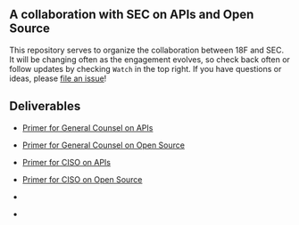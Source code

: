 ## A collaboration with SEC on APIs and Open Source 

This repository serves to organize the collaboration between 18F and SEC.  It will be changing often as the engagement evolves, so check back often or follow updates by checking `Watch` in the top right.  If you have questions or ideas, please [file an issue](https://github.com/18F/SEC.gov-developer/issues)!


## Deliverables

* [Primer for General Counsel on APIs]()
* [Primer for General Counsel on Open Source]()
* [Primer for CISO on APIs]()
* [Primer for CISO on Open Source]()
* []()


* 





